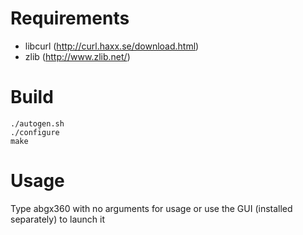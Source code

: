 # Requirements
- libcurl (http://curl.haxx.se/download.html)
- zlib (http://www.zlib.net/)

# Build
```
./autogen.sh
./configure
make
```

# Usage
Type abgx360 with no arguments for usage or use the GUI (installed separately) to launch it
